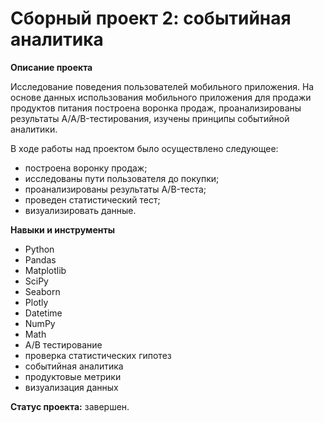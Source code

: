 # Сборный проект 2: событийная аналитика

**Описание проекта**

Исследование поведения пользователей мобильного приложения. На основе данных использования мобильного приложения для продажи продуктов питания построена воронка продаж, проанализированы результаты A/A/B-тестирования, изучены принципы событийной аналитики. 

В ходе работы над проектом было осуществлено следующее:
- построена воронку продаж;
- исследованы пути пользователя до покупки;
- проанализированы результаты A/B-теста;
- проведен статистический тест;
- визуализировать данные.

**Навыки и инструменты**

- Python
- Pandas
- Matplotlib
- SciPy
- Seaborn
- Plotly
- Datetime
- NumPy
- Math
- А/В тестирование
- проверка статистических гипотез
- событийная аналитика
- продуктовые метрики
- визуализация данных

**Статус проекта:** завершен.
